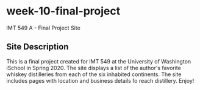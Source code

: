# week-10-final-project
IMT 549 A - Final Project Site

## Site Description

This is a final project created for IMT 549 at the University of Washington iSchool in Spring 2020. The site displays a list of the author's favorite whiskey distilleries from each of the six inhabited continents. The site includes pages with location and business details fo reach distillery. Enjoy!
